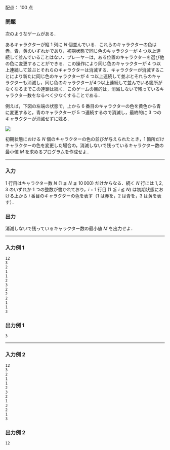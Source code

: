 配点： $100$ 点

### 問題
次のようなゲームがある．

あるキャラクターが縦 $1$ 列に $N$ 個並んでいる．これらのキャラクターの色は赤，青，黄のいずれかであり，初期状態で同じ色のキャラクターが $4$ つ以上連続して並んでいることはない．プレーヤーは，ある位置のキャラクターを選び他の色に変更することができる．この操作により同じ色のキャラクターが $4$ つ以上連続して並ぶとそれらのキャラクターは消滅する．キャラクターが消滅することにより新たに同じ色のキャラクターが $4$ つ以上連続して並ぶとそれらのキャラクターも消滅し，同じ色のキャラクターが4つ以上連続して並んでいる箇所がなくなるまでこの連鎖は続く．このゲームの目的は，消滅しないで残っているキャラクター数をなるべく少なくすることである．

例えば，下図の左端の状態で，上から $6$ 番目のキャラクターの色を黄色から青に変更すると，青のキャラクターが $5$ つ連続するので消滅し，最終的に $3$ つのキャラクターが消滅せずに残る．

![](https://img.atcoder.jp/joi2009yo/2009-yo-t3.png)

初期状態における $N$ 個のキャラクターの色の並びが与えられたとき，$1$ 箇所だけキャラクターの色を変更した場合の，消滅しないで残っているキャラクター数の最小値 $M$ を求めるプログラムを作成せよ．

---

### 入力
$1$ 行目はキャラクター数 $N$ ($1 \leqq N \leqq 10\,000$) だけからなる．続く $N$ 行には $1, 2, 3$ のいずれか $1$ つの整数が書かれており，$i + 1$ 行目 ($1 \leqq i \leqq N$) は初期状態における上から $i$ 番目のキャラクターの色を表す（$1$ は赤を，$2$ は青を，$3$ は黄を表す）．

### 出力
消滅しないで残っているキャラクター数の最小値 $M$ を出力せよ．

---

### 入力例 1
~~~
12
3
2
1
1
2
3
2
2
2
1
1
3
~~~

### 出力例 1
~~~
3
~~~

---

### 入力例 2
~~~
12
3
2
1
1
2
3
2
1
3
2
1
3
~~~

### 出力例 2
~~~
12
~~~
